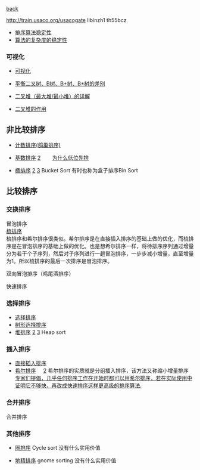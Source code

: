 [back](../Home)

http://train.usaco.org/usacogate  libinzh1 th55bcz


* [排序算法稳定性](https://baike.baidu.com/item/%E6%8E%92%E5%BA%8F%E7%AE%97%E6%B3%95%E7%A8%B3%E5%AE%9A%E6%80%A7)
* [算法的复杂度的稳定性](https://zhidao.baidu.com/question/29388495.html)


### 可视化
* [可视化](http://blog.jobbole.com/72850/)


* [平衡二叉树、B树、B+树、B*树的差别](https://zhuanlan.zhihu.com/p/27700617)

* [二叉堆（最大堆/最小堆）的详解](https://www.cnblogs.com/skywang12345/p/3610187.html)
* [二叉堆的作用](https://zhidao.baidu.com/question/646662298629003565.html)


## 非比较排序

* [计数排序(鸽巢排序)](https://segmentfault.com/a/1190000003054515)

* [基数排序](https://segmentfault.com/a/1190000003054515) [2](https://www.cnblogs.com/Braveliu/archive/2013/01/21/2870201.html) &nbsp;&nbsp;&nbsp;&nbsp;&nbsp;&nbsp;   [为什么低位先排](https://www.zhihu.com/question/27021728)

* [桶排序](https://baike.baidu.com/item/%E6%A1%B6%E6%8E%92%E5%BA%8F/4973777) [2](https://segmentfault.com/a/1190000003054515) [3](https://blog.csdn.net/asce1885/article/details/5620410) Bucket Sort 有时也称为盒子排序Bin Sort

## 比较排序

### 交换排序
冒泡排序<br>
[梳排序](https://blog.csdn.net/u010647471/article/details/50170825) <br>
梳排序和希尔排序很类似。希尔排序是在直接插入排序的基础上做的优化，而梳排序是在冒泡排序的基础上做的优化。也是想希尔排序一样，将待排序序列通过增量分为若干个子序列，然后对子序列进行一趟冒泡排序，一步步减小增量，直至增量为1。所以梳排序的最后一次排序是冒泡排序。 

双向冒泡排序（鸡尾酒排序）<br/>

快速排序<br/>


### 选择排序
* [选择排序](https://baike.baidu.com/item/%E9%80%89%E6%8B%A9%E6%8E%92%E5%BA%8F)
* [树形选择排序](https://www.cnblogs.com/mengdd/archive/2012/11/27/2791412.html)
* [堆排序](http://bubkoo.com/2014/01/14/sort-algorithm/heap-sort/)  [2](https://www.cnblogs.com/skywang12345/p/3610187.html) [3](https://zhidao.baidu.com/question/646662298629003565.html) Heap sort


### 插入排序
* [直接插入排序](https://baike.baidu.com/item/%E6%8F%92%E5%85%A5%E6%8E%92%E5%BA%8F)
* [希尔排序](https://www.cnblogs.com/jingmoxukong/p/4303279.html) &nbsp;&nbsp;&nbsp; [2](https://www.zhihu.com/question/24637339)
希尔排序的实质就是分组插入排序，该方法又称缩小增量排序
[专家们提倡，几乎任何排序工作在开始时都可以用希尔排序，若在实际使用中证明它不够快，再改成快速排序这样更高级的排序算法.](https://baike.baidu.com/item/%E5%B8%8C%E5%B0%94%E6%8E%92%E5%BA%8F)

### 合并排序
合并排序



### 其他排序
* [圈排序](https://en.wikipedia.org/wiki/Cycle_sort) Cycle sort  没有什么实用价值

* [地精排序](http://www.voidcn.com/article/p-dllqolqe-ph.html) gnome sorting 没有什么实用价值
